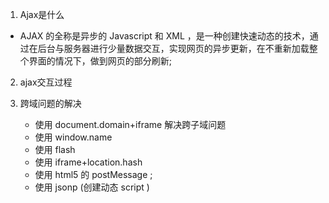 1. Ajax是什么
  - AJAX 的全称是异步的 Javascript 和 XML ，是一种创建快速动态的技术，通过在后台与服务器进行少量数据交互，实现网页的异步更新，在不重新加载整个界面的情况下，做到网页的部分刷新;

2. ajax交互过程

3. 跨域问题的解决
    - 使用 document.domain+iframe 解决跨子域问题 
    - 使用  window.name
    - 使用 flash
    - 使用 iframe+location.hash
    - 使用 html5 的 postMessage ;
    - 使用 jsonp (创建动态 script )
